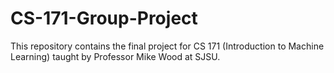 # CS-171-Group-Project
This repository contains the final project for CS 171 (Introduction to Machine Learning) taught by Professor Mike Wood at SJSU. 
